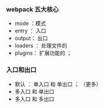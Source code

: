 ### webpack 五大核心 
- mode ：模式 
- entry ： 入口 
- output： 出口 
- loaders ： 处理文件的 
- plugins： 扩展功能的 ；
### 入口和出口 
- 默认 ： 单入口 和 单出口 ； （更多）
- 多入口 和 单出口 
- 多入口 和 多出口 